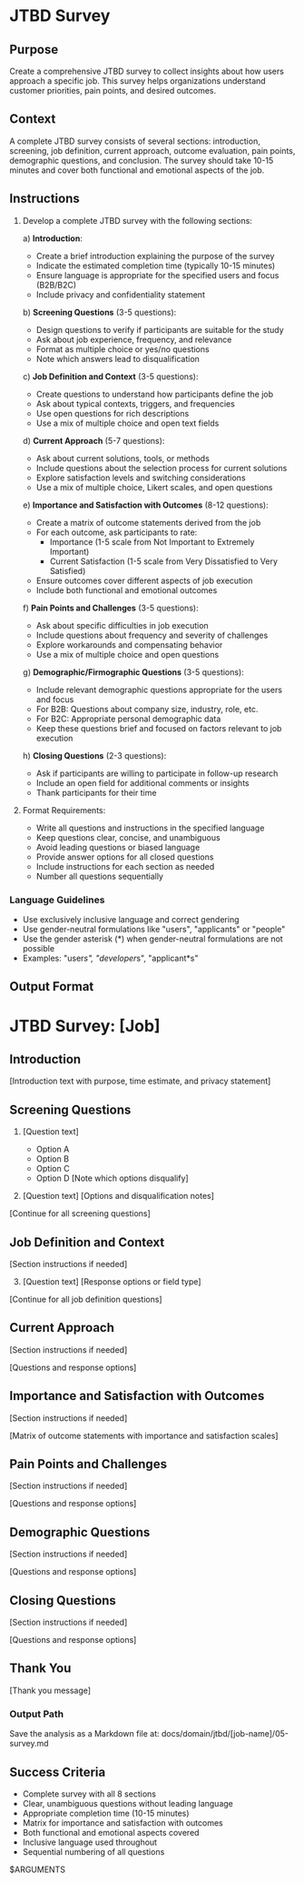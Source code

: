# JTBD Survey

## Purpose

Create a comprehensive JTBD survey to collect insights about how users approach a specific job. This survey helps organizations understand customer priorities, pain points, and desired outcomes.

## Context

A complete JTBD survey consists of several sections: introduction, screening, job definition, current approach, outcome evaluation, pain points, demographic questions, and conclusion. The survey should take 10-15 minutes and cover both functional and emotional aspects of the job.

## Instructions

1. Develop a complete JTBD survey with the following sections:

   a) **Introduction**:
      - Create a brief introduction explaining the purpose of the survey
      - Indicate the estimated completion time (typically 10-15 minutes)
      - Ensure language is appropriate for the specified users and focus (B2B/B2C)
      - Include privacy and confidentiality statement

   b) **Screening Questions** (3-5 questions):
      - Design questions to verify if participants are suitable for the study
      - Ask about job experience, frequency, and relevance
      - Format as multiple choice or yes/no questions
      - Note which answers lead to disqualification

   c) **Job Definition and Context** (3-5 questions):
      - Create questions to understand how participants define the job
      - Ask about typical contexts, triggers, and frequencies
      - Use open questions for rich descriptions
      - Use a mix of multiple choice and open text fields

   d) **Current Approach** (5-7 questions):
      - Ask about current solutions, tools, or methods
      - Include questions about the selection process for current solutions
      - Explore satisfaction levels and switching considerations
      - Use a mix of multiple choice, Likert scales, and open questions

   e) **Importance and Satisfaction with Outcomes** (8-12 questions):
      - Create a matrix of outcome statements derived from the job
      - For each outcome, ask participants to rate:
        * Importance (1-5 scale from Not Important to Extremely Important)
        * Current Satisfaction (1-5 scale from Very Dissatisfied to Very Satisfied)
      - Ensure outcomes cover different aspects of job execution
      - Include both functional and emotional outcomes

   f) **Pain Points and Challenges** (3-5 questions):
      - Ask about specific difficulties in job execution
      - Include questions about frequency and severity of challenges
      - Explore workarounds and compensating behavior
      - Use a mix of multiple choice and open questions

   g) **Demographic/Firmographic Questions** (3-5 questions):
      - Include relevant demographic questions appropriate for the users and focus
      - For B2B: Questions about company size, industry, role, etc.
      - For B2C: Appropriate personal demographic data
      - Keep these questions brief and focused on factors relevant to job execution

   h) **Closing Questions** (2-3 questions):
      - Ask if participants are willing to participate in follow-up research
      - Include an open field for additional comments or insights
      - Thank participants for their time

2. Format Requirements:
   - Write all questions and instructions in the specified language
   - Keep questions clear, concise, and unambiguous
   - Avoid leading questions or biased language
   - Provide answer options for all closed questions
   - Include instructions for each section as needed
   - Number all questions sequentially

### Language Guidelines

- Use exclusively inclusive language and correct gendering
- Use gender-neutral formulations like "users", "applicants" or "people"
- Use the gender asterisk (*) when gender-neutral formulations are not possible
- Examples: "user*s", "developer*s", "applicant*s"

## Output Format

# JTBD Survey: [Job]

## Introduction
[Introduction text with purpose, time estimate, and privacy statement]

## Screening Questions
1. [Question text]
   - Option A
   - Option B
   - Option C
   - Option D
   [Note which options disqualify]

2. [Question text]
   [Options and disqualification notes]

[Continue for all screening questions]

## Job Definition and Context
[Section instructions if needed]

3. [Question text]
   [Response options or field type]

[Continue for all job definition questions]

## Current Approach
[Section instructions if needed]

[Questions and response options]

## Importance and Satisfaction with Outcomes
[Section instructions if needed]

[Matrix of outcome statements with importance and satisfaction scales]

## Pain Points and Challenges
[Section instructions if needed]

[Questions and response options]

## Demographic Questions
[Section instructions if needed]

[Questions and response options]

## Closing Questions
[Section instructions if needed]

[Questions and response options]

## Thank You
[Thank you message]

### Output Path
Save the analysis as a Markdown file at: docs/domain/jtbd/[job-name]/05-survey.md

## Success Criteria

- Complete survey with all 8 sections
- Clear, unambiguous questions without leading language
- Appropriate completion time (10-15 minutes)
- Matrix for importance and satisfaction with outcomes
- Both functional and emotional aspects covered
- Inclusive language used throughout
- Sequential numbering of all questions

$ARGUMENTS